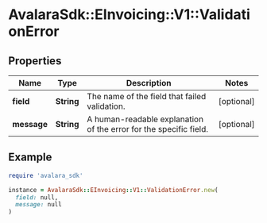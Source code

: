 # AvalaraSdk::EInvoicing::V1::ValidationError

## Properties

| Name | Type | Description | Notes |
| ---- | ---- | ----------- | ----- |
| **field** | **String** | The name of the field that failed validation. | [optional] |
| **message** | **String** | A human-readable explanation of the error for the specific field. | [optional] |

## Example

```ruby
require 'avalara_sdk'

instance = AvalaraSdk::EInvoicing::V1::ValidationError.new(
  field: null,
  message: null
)
```

